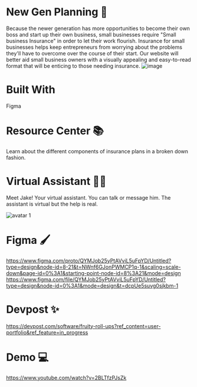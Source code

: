 # New Gen Planning 🌱
Because the newer generation has more opportunities to become their own boss and start up their own business, small businesses require "Small business Insurance" in order to let their work flourish. Insurance for small businesses helps keep entrepreneurs from worrying about the problems they'll have to overcome over the course of their start. Our website will better aid small business owners with a visually appealing and easy-to-read format that will be enticing to those needing insurance.
![image](https://github.com/vvyn/new-gen-planning/assets/62407356/0ae0d1ef-6b76-40b6-b2f2-eea13adf569c)

# Built With
Figma


# Resource Center 📚
Learn about the different components of insurance plans in a broken down fashion.


# Virtual Assistant 🚶‍♂️
Meet Jake! Your virtual assistant. You can talk or message him. The assistant is virtual but the help is real.
                                                             
![avatar 1](https://github.com/vvyn/new-gen-planning/assets/62407356/653c0725-cd8f-48b0-a3fd-f524104694c3)

# Figma 🖌
https://www.figma.com/proto/QYMJob25yPtAVviL5uFpYD/Untitled?type=design&node-id=8-21&t=NWnf6GJonPWMCP1q-1&scaling=scale-down&page-id=0%3A1&starting-point-node-id=8%3A21&mode=design
https://www.figma.com/file/QYMJob25yPtAVviL5uFpYD/Untitled?type=design&node-id=0%3A1&mode=design&t=dcpUe5suvg0sjkbm-1

# Devpost ✨
https://devpost.com/software/fruity-roll-ups?ref_content=user-portfolio&ref_feature=in_progress

# Demo 💻
https://www.youtube.com/watch?v=2BLTfzPJsZk
